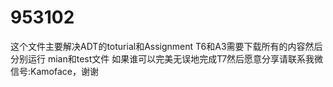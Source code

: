 # 953102
这个文件主要解决ADT的toturial和Assignment
T6和A3需要下载所有的内容然后分别运行  mian和test文件
如果谁可以完美无误地完成T7然后愿意分享请联系我微信号:Kamoface，谢谢
